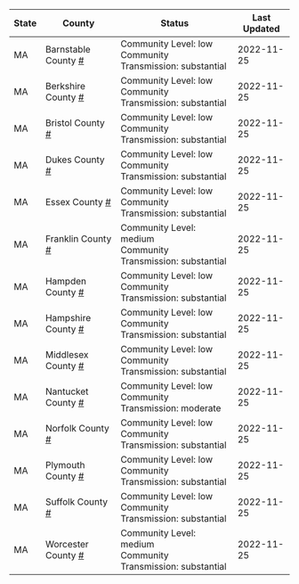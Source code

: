 State | County | Status | Last Updated
--- | --- | --- | --- 
MA | Barnstable County <a href="#barnstable_county">#</a> | <a name="barnstable_county"></a>Community Level: low<br/>Community Transmission: substantial | 2022-11-25
MA | Berkshire County <a href="#berkshire_county">#</a> | <a name="berkshire_county"></a>Community Level: low<br/>Community Transmission: substantial | 2022-11-25
MA | Bristol County <a href="#bristol_county">#</a> | <a name="bristol_county"></a>Community Level: low<br/>Community Transmission: substantial | 2022-11-25
MA | Dukes County <a href="#dukes_county">#</a> | <a name="dukes_county"></a>Community Level: low<br/>Community Transmission: substantial | 2022-11-25
MA | Essex County <a href="#essex_county">#</a> | <a name="essex_county"></a>Community Level: low<br/>Community Transmission: substantial | 2022-11-25
MA | Franklin County <a href="#franklin_county">#</a> | <a name="franklin_county"></a>Community Level: medium<br/>Community Transmission: substantial | 2022-11-25
MA | Hampden County <a href="#hampden_county">#</a> | <a name="hampden_county"></a>Community Level: low<br/>Community Transmission: substantial | 2022-11-25
MA | Hampshire County <a href="#hampshire_county">#</a> | <a name="hampshire_county"></a>Community Level: low<br/>Community Transmission: substantial | 2022-11-25
MA | Middlesex County <a href="#middlesex_county">#</a> | <a name="middlesex_county"></a>Community Level: low<br/>Community Transmission: substantial | 2022-11-25
MA | Nantucket County <a href="#nantucket_county">#</a> | <a name="nantucket_county"></a>Community Level: low<br/>Community Transmission: moderate | 2022-11-25
MA | Norfolk County <a href="#norfolk_county">#</a> | <a name="norfolk_county"></a>Community Level: low<br/>Community Transmission: substantial | 2022-11-25
MA | Plymouth County <a href="#plymouth_county">#</a> | <a name="plymouth_county"></a>Community Level: low<br/>Community Transmission: substantial | 2022-11-25
MA | Suffolk County <a href="#suffolk_county">#</a> | <a name="suffolk_county"></a>Community Level: low<br/>Community Transmission: substantial | 2022-11-25
MA | Worcester County <a href="#worcester_county">#</a> | <a name="worcester_county"></a>Community Level: medium<br/>Community Transmission: substantial | 2022-11-25
